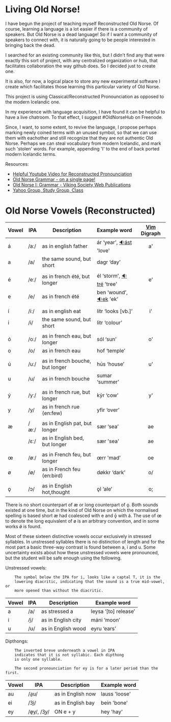 Living Old Norse!
================

I have begun the project of teaching myself Reconstructed Old Norse. Of course,
learning a language is a lot easier if there is a community of speakers. But
Old Norse is a dead language! So if I want a community of speakers to connect
with, it is naturally going to be people interested in bringing back the dead.

I searched for an existing community like this, but I didn't find any that were
exactly this sort of project, with any centralized organization or hub, that
facilitates collaboration the way github does. So I decided just to create one.

It is also, for now, a logical place to store any new experimental software I
create which facilitates those learning this particular variety of Old Norse.

This project is using Classical/Reconstructed Pronounciation as opposed to
the modern Icelandic one.

In my experience with language acquisition, I have found it can be helpful to
have a live chatroom. To that effect, I suggest #OldNorseHub on Freenode.

Since, I want, to some extent, to revive the language, I propose perhaps
marking newly coined terms with an unused symbol, so that we can use them with
eachother and still recognize that they are not authentic Old Norse. Perhaps we
can steal vocabulary from modern Icelandic, and mark such 'stolen' words.  For
example, appending 'I' to the end of back ported modern Icelandic terms.


Resources:  
 * [Helpful Youtube Video for Reconstructed Pronounciation](http://www.youtube.com/watch?v=JICgNRzENoQ)
 * [Old Norse Grammar - on a single page!](http://oldnorsenews.org/2008/08/old-norse-grammar-on-a-single-page/)
 * [Old Norse I: Grammar - Viking Society Web Publications](http://www.vsnrweb-publications.org.uk/NION-1.pdf)
 * [Yahoo Group, Study Group, Class](https://groups.yahoo.com/neo/groups/norse_course/info)


Old Norse Vowels (Reconstructed)
===============================

Vowel | IPA  | Description                     | Example word       |  [Vim](http://www.vim.org) Digraph 
----- | ---- | ------------------------------- |:------------------ |:----------------------------------:
á     | /aː/ |  as in english father           | ár ‘year’, [:sound:ást](https://xa.yimg.com/df/norse_course/%C3%A1st.mp3?token=NF_DC1dfLJBW-WyaLoXc3i5BdW8zE_0CmZZME-XkAtxdaZsd6SopESWI4wVZcY5Xd8ywAiWPH_JP6E97YqXCpy3aHjxHb5Bh7E-vm5i2L2bXmDL22T8CbOH1avk9QCzSjrrUXw&type=download) 'love' | a'
a     | /a/  |  the same sound, but short      | dagr ‘day’         |             
      |      |                                 |                    | 
é     | /eː/ |  as in french été, but longer   | él ‘storm’, [:sound:tré](https://xa.yimg.com/df/norse_course/tr%C3%A9.mp3?token=M-QOMGkewgVHekaOoW4Y9dHvKqx3XYweVVBHwa9urJtd3P3TRAlLuQJvK5I0WTcS_dbRayOFbO-xyRWkbnEyfRwUJdY7XSbgBO9nIxdsZzcuVPhntwFdQLaTy44oPdOnNhDzZg&type=download) 'tree' | e'
e     | /e/  |  as in french été               | ben ‘wound’, [:sound:ek](https://xa.yimg.com/df/norse_course/ek.mp3?token=Tj9SaE5qqCUjwD0QZ52N76kjfN68Qk7GI9YVfK839-iCGFdaZdx9BpSpAsS0IM18khDCyK0iVn61ckf-0DXLU_Y6pO_txZKafubHInjYIiiGzCJx6oJ11PTkSRREMQ&type=download) 'ek' |      
      |      |                                 |                    | 
í     | /iː/ |  as in english eat              | lítr ‘looks [vb.]’ |            i'
i     | /i/  |  the same sound, but short      | litr ‘colour’      |
      |      |                                 |                    | 
ó     | /oː/ |  as in french eau, but longer   | sól ‘sun’          |            o'
o     | /o/  |  as in french eau               | hof ‘temple’       |   
      |      |                                 |                    | 
ú     | /uː/ |  as in french bouche, but longer| hús ‘house’        |            u' 
u     | /u/  |  as in french bouche            | sumar ‘summer’     |       
      |      |                                 |                    | 
ý     | /yː/ |  as in french rue, but longer   | kýr ‘cow’          |            y'
y     | /y/  |  as in french rue (en:few)      | yfir ‘over’        |      
      |      |                                 |                    | 
æ     | /æː/ |  as in English pat, but longer  | sær ‘sea’          |            ae 
      | /ɛː/ |  as in English bed, but longer  | sær 'sea'          |            ae
      |      |                                 |                    | 
œ     | /øː/ |  as in French feu, but longer   | œrr 'mad’          |            oe 
ø     | /ø/  |  as in French feu (en:bird)     | døkkr ‘dark’       |            o/
      |      |                                 |                    | 
ǫ     | /ɔ/  |  as in English hot,thought      |  ǫl ‘ale’          |            o;


There is no short counterpart of æ or long counterpart of ǫ. Both
sounds existed at one time, but in the kind of Old Norse on which the
normalised spelling is based short æ had coalesced with e and ǭ with
á. The use of œ to denote the long equivalent of ø is an arbitrary
convention, and in some works ǿ is found.

Most of these sixteen distinctive vowels occur exclusively in stressed
syllables. In unstressed syllables there is no distinction of length and
for the most part a basic three-way contrast is found between a, i and
u. Some uncertainty exists about how these unstressed vowels were
pronounced, but the student will be safe enough using the following.

Unstressed vowels:

        The symbol below the IPA for i, looks like a captal T, it is the
        lowering diacritic, indicating that the sound is a true mid-vowel, or
        more opened than without the diacritic.

Vowel | IPA  | Description                     | Example word       
----- | ---- | ------------------------------- | ------------------ 
    a | /a/  | as stressed a                   | leysa ‘[to] release’
    i | /̞i/  | as in English city              | máni ‘moon’
    u | /ʊ/  | as in English wood              | eyru ‘ears’


Dipthongs:

        The inverted breve underneath a vowel in IPA
        indicates that it is not syllabic. Each dipthong
        is only one syllable.
        
        The second pronounciation for ey is for a later period than the first.

Vowel | IPA               | Description           | Example word       
----- | ----------------- | ----------------------| ------------------ 
au    | /a̯u/              | as in English now     | lauss 'loose'  
ei    | /3̯i/              | as in English bay     | bein  'bone'  
ey    | /ø̯y/, /3̯y/        | ON e + y              | hey   'hay'  



